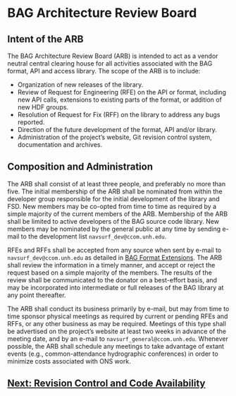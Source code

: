 # BAG Architecture Review Board

## Intent of the ARB

The BAG Architecture Review Board (ARB) is intended to act as a vendor neutral central clearing house for all activities associated with the BAG format, API and access library. The scope of the ARB is to include:

*    Organization of new releases of the library.
*    Review of Request for Engineering (RFE) on the API or format, including new API calls, extensions to existing parts of the format, or addition of new HDF groups.
*    Resolution of Request for Fix (RFF) on the library to address any bugs reported.
*    Direction of the future development of the format, API and/or library.
*    Administration of the project’s website, Git revision control system, documentation and archives.

## Composition and Administration

The ARB shall consist of at least three people, and preferably no more than five. The initial membership of the ARB shall be nominated from within the developer group responsible for the initial development of the library and FSD. New members may be co-opted from time to time as required by a simple majority of the current members of the ARB. Membership of the ARB shall be limited to active developers of the BAG source code library. New members may be nominated by the general public at any time by sending e-mail to the development list ``navsurf_dev@ccom.unh.edu``.

RFEs and RFFs shall be accepted from any source when sent by e-mail to ``navsurf_dev@ccom.unh.edu`` as detailed in [BAG Format Extensions](FSD-Extensions.md). The ARB shall review the information in a timely manner, and accept or reject the request based on a simple majority of the members. The results of the review shall be communicated to the donator on a best-effort basis, and may be incorporated into intermediate or full releases of the BAG library at any point thereafter.

The ARB shall conduct its business primarily by e-mail, but may from time to time sponsor physical meetings as required by current or pending RFEs and RFFs, or any other business as may be required. Meetings of this type shall be advertised on the project’s website at least two weeks in advance of the meeting date, and by an e-mail to ``navsurf_general@ccom.unh.edu``. Whenever possible, the ARB shall schedule any meetings to take advantage of extant events (e.g., common-attendance hydrographic conferences) in order to minimize costs associated with ONS work.

## [Next: Revision Control and Code Availability](FSD-RevisionControl.md)